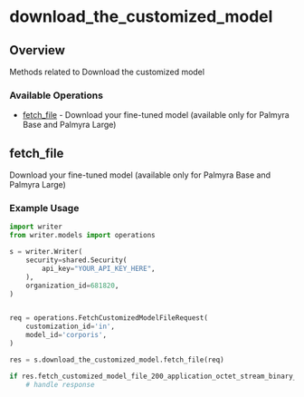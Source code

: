 # download_the_customized_model

## Overview

Methods related to Download the customized model

### Available Operations

* [fetch_file](#fetch_file) - Download your fine-tuned model (available only for Palmyra Base and Palmyra Large)

## fetch_file

Download your fine-tuned model (available only for Palmyra Base and Palmyra Large)

### Example Usage

```python
import writer
from writer.models import operations

s = writer.Writer(
    security=shared.Security(
        api_key="YOUR_API_KEY_HERE",
    ),
    organization_id=681820,
)


req = operations.FetchCustomizedModelFileRequest(
    customization_id='in',
    model_id='corporis',
)

res = s.download_the_customized_model.fetch_file(req)

if res.fetch_customized_model_file_200_application_octet_stream_binary_string is not None:
    # handle response
```
